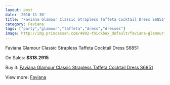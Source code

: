 ```yaml
---
layout: post
date: '2016-11-30'
title: "Faviana Glamour Classic Strapless Taffeta Cocktail Dress S6851"
category: Faviana
tags: ["party","glamour","taffeta","dress","dresses"]
image: http://img.princessan.com/4892-thickbox_default/faviana-glamour-classic-strapless-taffeta-cocktail-dress-s6851.jpg
---
```

Faviana Glamour Classic Strapless Taffeta Cocktail Dress S6851

On Sales: **$318.2915**
<a href="https://www.princessan.com/en/faviana/2282-faviana-glamour-classic-strapless-taffeta-cocktail-dress-s6851.html"><amp-img layout="responsive" width="600" height="600" src="//img.princessan.com/4892-thickbox_default/faviana-glamour-classic-strapless-taffeta-cocktail-dress-s6851.jpg" alt="Faviana Glamour Classic Strapless Taffeta Cocktail Dress S6851 0" /></a>
<a href="https://www.princessan.com/en/faviana/2282-faviana-glamour-classic-strapless-taffeta-cocktail-dress-s6851.html"><amp-img layout="responsive" width="600" height="600" src="//img.princessan.com/4893-thickbox_default/faviana-glamour-classic-strapless-taffeta-cocktail-dress-s6851.jpg" alt="Faviana Glamour Classic Strapless Taffeta Cocktail Dress S6851 1" /></a>

Buy it: [Faviana Glamour Classic Strapless Taffeta Cocktail Dress S6851](https://www.princessan.com/en/faviana/2282-faviana-glamour-classic-strapless-taffeta-cocktail-dress-s6851.html "Faviana Glamour Classic Strapless Taffeta Cocktail Dress S6851")

View more: [Faviana](https://www.princessan.com/en/19-faviana "Faviana")